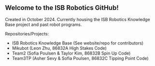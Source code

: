 ## Welcome to the ISB Robotics GitHub!

Created in October 2024. Currently housing the ISB Robotics Knowledge Base project and past robot programs. 

Repositories/Projects:
- ISB Robotics Knowledge Base (See website/repo for contributors)
- Mikubot (Leon Zhu, 86832A High Stakes Code)
- Team2 (Sofia Poulsen & Taylor Kim, 86832B Spin Up Code)
- Team3TP (Asher Sevy & Sofia Poulsen, 86832C Tipping Point Code)
<!--

**Here are some ideas to get you started:**

🙋‍♀️ A short introduction - what is your organization all about?
🌈 Contribution guidelines - how can the community get involved?
👩‍💻 Useful resources - where can the community find your docs? Is there anything else the community should know?
🍿 Fun facts - what does your team eat for breakfast?
🧙 Remember, you can do mighty things with the power of [Markdown](https://docs.github.com/github/writing-on-github/getting-started-with-writing-and-formatting-on-github/basic-writing-and-formatting-syntax)
-->
